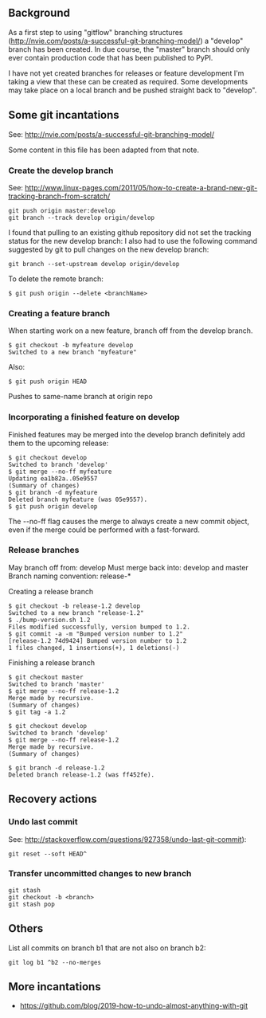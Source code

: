## Background

As a first step to using "gitflow" branching structures (http://nvie.com/posts/a-successful-git-branching-model/)
a "develop" branch has been created.  In due course, the "master" branch should only ever contain production code
that has been published to PyPI.

I have not yet created branches for releases or feature development
I'm taking a view that these can be created as required.
Some developments may take place on a local branch and be pushed straight back to "develop".


## Some git incantations ##

See: http://nvie.com/posts/a-successful-git-branching-model/

Some content in this file has been adapted from that note.


### Create the develop branch ###

See: http://www.linux-pages.com/2011/05/how-to-create-a-brand-new-git-tracking-branch-from-scratch/ 

    git push origin master:develop
    git branch --track develop origin/develop

I found that pulling to an existing github repository did not set the tracking status for the new develop branch: I also had to use the following command suggested by git to pull changes on the new develop branch:

    git branch --set-upstream develop origin/develop

To delete the remote branch:

    $ git push origin --delete <branchName>


### Creating a feature branch ###

When starting work on a new feature, branch off from the develop branch.

    $ git checkout -b myfeature develop
    Switched to a new branch "myfeature"

Also:

    $ git push origin HEAD

Pushes to same-name branch at origin repo


### Incorporating a finished feature on develop ###

Finished features may be merged into the develop branch definitely add them to the upcoming release:

    $ git checkout develop
    Switched to branch 'develop'
    $ git merge --no-ff myfeature
    Updating ea1b82a..05e9557
    (Summary of changes)
    $ git branch -d myfeature
    Deleted branch myfeature (was 05e9557).
    $ git push origin develop

The --no-ff flag causes the merge to always create a new commit object, even if the merge could be performed with a fast-forward.


### Release branches ###

May branch off from: develop 
Must merge back into: develop and master 
Branch naming convention: release-*

Creating a release branch

    $ git checkout -b release-1.2 develop
    Switched to a new branch "release-1.2"
    $ ./bump-version.sh 1.2
    Files modified successfully, version bumped to 1.2.
    $ git commit -a -m "Bumped version number to 1.2"
    [release-1.2 74d9424] Bumped version number to 1.2
    1 files changed, 1 insertions(+), 1 deletions(-)

Finishing a release branch

    $ git checkout master
    Switched to branch 'master'
    $ git merge --no-ff release-1.2
    Merge made by recursive.
    (Summary of changes)
    $ git tag -a 1.2

    $ git checkout develop
    Switched to branch 'develop'
    $ git merge --no-ff release-1.2
    Merge made by recursive.
    (Summary of changes)

    $ git branch -d release-1.2
    Deleted branch release-1.2 (was ff452fe).


## Recovery actions

### Undo last commit

See: http://stackoverflow.com/questions/927358/undo-last-git-commit):

    git reset --soft HEAD^

### Transfer uncommitted changes to new branch

    git stash
    git checkout -b <branch>
    git stash pop


## Others

List all commits on branch b1 that are not also on branch b2:

    git log b1 ^b2 --no-merges


## More incantations

* https://github.com/blog/2019-how-to-undo-almost-anything-with-git
